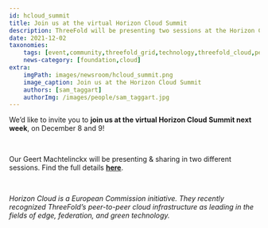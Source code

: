 ```yaml
---
id: hcloud_summit
title: Join us at the virtual Horizon Cloud Summit
description: ThreeFold will be presenting two sessions at the Horizon Cloud Summit on December 8 and 9.
date: 2021-12-02
taxonomies:
    tags: [event,community,threefold_grid,technology,threefold_cloud,peer_to_peer]
    news-category: [foundation,cloud]
extra:
    imgPath: images/newsroom/hcloud_summit.png
    image_caption: Join us at the Horizon Cloud Summit
    authors: [sam_taggart]
    authorImg: /images/people/sam_taggart.jpg
---
```


We’d like to invite you to **join us at the virtual Horizon Cloud Summit next week**, on December 8 and 9!

<br/>

Our Geert Machtelinckx will be presenting & sharing in two different sessions. Find the full details **[here](https://forum.threefold.io/t/join-threefold-horizon-cloud-summit-2021/1539)**.

<br/>

*Horizon Cloud is a European Commission initiative. They recently recognized ThreeFold’s peer-to-peer cloud infrastructure as leading in the fields of edge, federation, and green technology.*